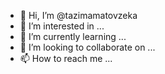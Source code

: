 - 👋 Hi, I’m @tazimamatovzeka
- 👀 I’m interested in ...
- 🌱 I’m currently learning ...
- 💞️ I’m looking to collaborate on ...
- 📫 How to reach me ...

<!---
tazimamatovzeka/tazimamatovzeka is a ✨ special ✨ repository because its `README.md` (this file) appears on your GitHub profile.
You can click the Preview link to take a look at your changes.
--->
